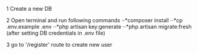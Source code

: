 1 Create a new DB

2 Open terminal and run following commands
   ⋅⋅*composer install
   ⋅⋅*cp .env.example .env
   ⋅⋅*php artisan key:generate
   ⋅⋅*php artisan migrate:fresh (after setting DB credentials in .env file)

3 go to '/register' route to create new user
    

    
